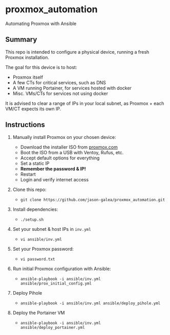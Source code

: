 # proxmox_automation
Automating Proxmox with Ansible


## Summary

This repo is intended to configure a physical device, running a fresh Proxmox installation.

The goal for this device is to host:

- Proxmox itself
- A few CTs for critical services, such as DNS
- A VM running Portainer, for services hosted with docker
- Misc. VMs/CTs for services not using docker

It is advised to clear a range of IPs in your local subnet, as Proxmox + each VM/CT expects its own IP.

## Instructions

1. Manually install Proxmox on your chosen device:
    - Download the installer ISO from [proxmox.com](https://www.proxmox.com/en/downloads/category/iso-images-pve)
    - Boot the ISO from a USB with Ventoy, Rufus, etc.
    - Accept default options for everything
    - Set a static IP
    - **Remember the password & IP!**
    - Restart
    - Login and verify internet access

2. Clone this repo:
    - `git clone https://github.com/jason-galea/proxmox_automation.git`

3. Install dependencies:
    - `./setup.sh`

4. Set your subnet & host IPs in `inv.yml`
    - `vi ansible/inv.yml`

5. Set your Proxmox password:
    - `vi password.txt`

6. Run initial Proxmox configuration with Ansible:
    - `ansible-playbook -i ansible/inv.yml ansible/prox_initial_config.yml`

<!-- DAMN IT! The 'community.general.proxmox' module REQUIRES a password :( -->
<!-- 7. (Note that password.txt has been deleted) -->

7. Deploy Pihole
    - `ansible-playbook -i ansible/inv.yml ansible/deploy_pihole.yml`

8. Deploy the Portainer VM
    - `ansible-playbook -i ansible/inv.yml ansible/deploy_portainer.yml`
